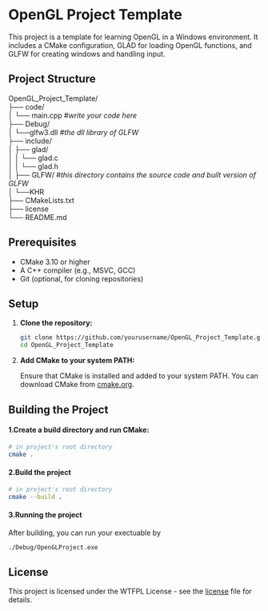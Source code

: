 # OpenGL Project Template

This project is a template for learning OpenGL in a Windows environment. It includes a CMake configuration, GLAD for loading OpenGL functions, and GLFW for creating windows and handling input.

## Project Structure
OpenGL_Project_Template/  
├── code/  
│   └── main.cpp  #*write your code here*  
├── Debug/  
│   └──glfw3.dll #*the dll library of GLFW*  
├── include/  
│    ├── glad/  
│    │    └── glad.c  
│    │    └── glad.h  
│    ├── GLFW/  #*this directory contains the source code and built version of GLFW*  
│    └──KHR  
├── CMakeLists.txt  
├── license  
└── README.md


## Prerequisites

- CMake 3.10 or higher
- A C++ compiler (e.g., MSVC, GCC)
- Git (optional, for cloning repositories)

## Setup

1. **Clone the repository:**

   ```sh
   git clone https://github.com/yourusername/OpenGL_Project_Template.git
   cd OpenGL_Project_Template
   ``` 
2. **Add CMake to your system PATH:**

    Ensure that CMake is installed and added to your system PATH. You can download CMake from [cmake.org](https://cmake.org/download/).
## Building the Project
#### 1.Create a build directory and run CMake:
```sh
# in project's root directory
cmake .
```
#### 2.Build the project
```sh
# in project's root directory
cmake --build .
```
#### 3.Running the project
After building, you can run your exectuable by
```sh
./Debug/OpenGLProject.exe
```
## License

This project is licensed under the WTFPL License - see the [license](./license) file for details.